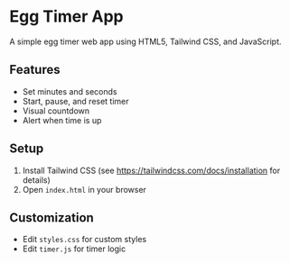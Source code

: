 # Egg Timer App

A simple egg timer web app using HTML5, Tailwind CSS, and JavaScript.

## Features
- Set minutes and seconds
- Start, pause, and reset timer
- Visual countdown
- Alert when time is up

## Setup
1. Install Tailwind CSS (see https://tailwindcss.com/docs/installation for details)
2. Open `index.html` in your browser

## Customization
- Edit `styles.css` for custom styles
- Edit `timer.js` for timer logic
